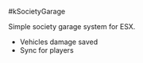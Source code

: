 #kSocietyGarage

Simple society garage system for ESX.

- Vehicles damage saved
- Sync for players

